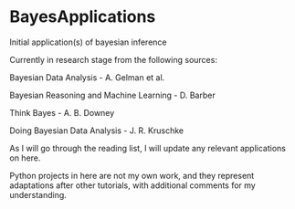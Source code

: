 # BayesApplications
Initial application(s) of bayesian inference

Currently in research stage from the following sources:

Bayesian Data Analysis - A. Gelman et al.

Bayesian Reasoning and Machine Learning - D. Barber

Think Bayes - A. B. Downey

Doing Bayesian Data Analysis - J. R. Kruschke

As I will go through the reading list, I will update any relevant applications on here.

Python projects in here are not my own work, and they represent adaptations after other tutorials, with additional comments for my understanding.
